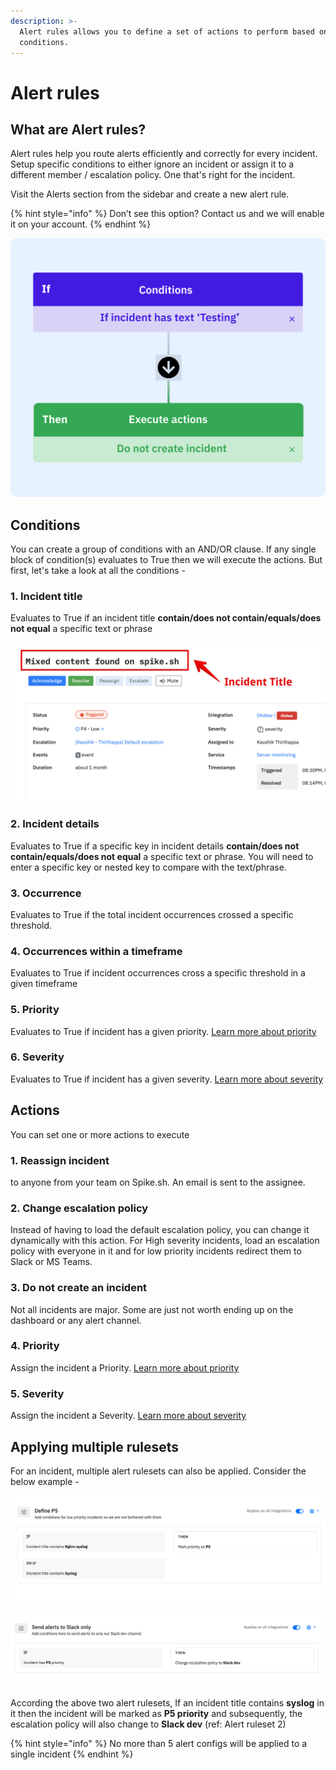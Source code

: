 ```yaml
---
description: >-
  Alert rules allows you to define a set of actions to perform based on simple
  conditions.
---
```


# Alert rules

## What are Alert rules?

Alert rules help you route alerts efficiently and correctly for every incident. Setup specific conditions to either ignore an incident or assign it to a different member / escalation policy. One that's right for the incident.

Visit the Alerts section from the sidebar and create a new alert rule. 

{% hint style="info" %}
Don’t see this option? Contact us and we will enable it on your account.
{% endhint %}

![Example alert rule](../.gitbook/assets/alert_config.svg)

## **Conditions**

You can create a group of conditions with an AND/OR clause. If any single block of condition\(s\) evaluates to True then we will execute the actions. But first, let's take a look at all the conditions -

### 1. Incident title

Evaluates to True if an incident title **contain/does not contain/equals/does not equal** a specific text or phrase

![Incident title](../.gitbook/assets/alert-rules-conditions-1.png)



### 2. Incident details 

Evaluates to True if a specific key in incident details **contain/does not contain/equals/does not equal** a specific text or phrase. You will need to enter a specific key or nested key to compare with the text/phrase.

### 3. Occurrence

Evaluates to True if the total incident occurrences crossed a specific threshold.

### 4. Occurrences within a timeframe

Evaluates to True if incident occurrences cross a specific threshold in a given timeframe

### 5. Priority

Evaluates to True if incident has a given priority. [Learn more about priority](https://docs.spike.sh/incidents/priority-and-severity#priority)

### 6. Severity

Evaluates to True if incident has a given severity. [Learn more about severity](https://docs.spike.sh/incidents/priority-and-severity#severity)

## Actions

You can set one or more actions to execute

### 1. Reassign incident

to anyone from your team on Spike.sh. An email is sent to the assignee.

### 2. Change escalation policy

Instead of having to load the default escalation policy, you can change it dynamically with this action. For High severity incidents, load an escalation policy with everyone in it and for low priority incidents redirect them to Slack or MS Teams.

### 3. Do not create an incident

Not all incidents are major. Some are just not worth ending up on the dashboard or any alert channel.

### 4. Priority

Assign the incident a Priority. [Learn more about priority](https://docs.spike.sh/incidents/priority-and-severity#priority)

### 5. Severity

Assign the incident a Severity. [Learn more about severity](https://docs.spike.sh/incidents/priority-and-severity#severity)

## Applying multiple rulesets

For an incident, multiple alert rulesets can also be applied. Consider the below example -

![Alert ruleset 1](../.gitbook/assets/image%20%2855%29.png)

![Alert ruleset 2](../.gitbook/assets/image%20%2811%29.png)

According the above two alert rulesets, If an incident title contains **syslog** in it then the incident will be marked as **P5 priority** and subsequently, the escalation policy will also change to **Slack dev** \(ref: Alert ruleset 2\)

{% hint style="info" %}
No more than 5 alert configs will be applied to a single incident
{% endhint %}







